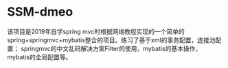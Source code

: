 # SSM-dmeo
该项目是2019年自学spring mvc时根据网络教程实现的一个简单的spring+springmvc+mybatis整合的项目。练习了基于xml的事务配置，连接池配置；
springmvc的中文乱码解决方案Filter的使用，mybatis的基本操作，mybatis的全局配置等。
